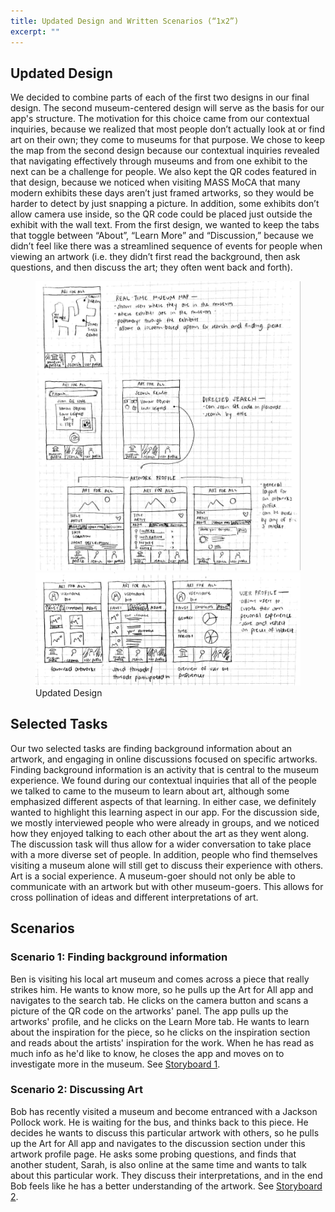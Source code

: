 ```yaml
---
title: Updated Design and Written Scenarios (“1x2”)
excerpt: ""
---
```


## Updated Design

We decided to combine parts of each of the first two designs in our final design. The second museum-centered design will serve as the basis for our app's structure. The motivation for this choice came from our contextual inquiries, because we realized that most people don’t actually look at or find art on their own; they come to museums for that purpose. We chose to keep the map from the second design because our contextual inquiries revealed that navigating effectively through museums and from one exhibit to the next can be a challenge for people. We also kept the QR codes featured in that design, because we noticed when visiting MASS MoCA that many modern exhibits these days aren’t just framed artworks, so they would be harder to detect by just snapping a picture. In addition, some exhibits don’t allow camera use inside, so the QR code could be placed just outside the exhibit with the wall text. From the first design, we wanted to keep the tabs that toggle between “About”, “Learn More” and “Discussion,” because we didn’t feel like there was a streamlined sequence of events for people when viewing an artwork (i.e. they didn’t first read the background, then ask questions, and then discuss the art; they often went back and forth). 

<figure>
<img src="../assets/images/updated-design-1.jpg" alt="Updated Interface" style="max-width: 100%;"/>
<img src="../assets/images/updated-design-2.jpg" alt="Updated Interface" style="max-width: 100%;"/>
<figcaption>Updated Design</figcaption>
</figure> 

## Selected Tasks

Our two selected tasks are finding background information about an artwork, and engaging in online discussions focused on specific artworks.
Finding background information is an activity that is central to the museum experience. We found during our contextual inquiries that all of the people we talked to came to the museum to learn about art, although some emphasized different aspects of that learning. In either case, we definitely wanted to highlight this learning aspect in our app.
For the discussion side, we mostly interviewed people who were already in groups, and we noticed how they enjoyed talking to each other about the art as they went along. The discussion task will thus allow for a wider conversation to take place with a more diverse set of people. In addition, people who find themselves visiting a museum alone will still get to discuss their experience with others. Art is a social experience. A museum-goer should not only be able to communicate with an artwork but with other museum-goers. This allows for cross pollination of ideas and different interpretations of art.

## Scenarios

### Scenario 1: Finding background information 

Ben is visiting his local art museum and comes across a piece that really strikes him. He wants to know more, so he pulls up the Art for All app and navigates to the search tab. He clicks on the camera button and scans a picture of the QR code on the artworks' panel. The app pulls up the artworks' profile, and he clicks on the Learn More tab. He wants to learn about the inspiration for the piece, so he clicks on the inspiration section and reads about the artists' inspiration for the work. When he has read as much info as he'd like to know, he closes the app and moves on to investigate more in the museum. See [Storyboard 1](../Storyboards).

### Scenario 2: Discussing Art

Bob has recently visited a museum and become entranced with a Jackson Pollock work. He is waiting for the bus, and thinks back to this piece. He decides he wants to discuss this particular artwork with others, so he pulls up the Art for All app and navigates to the discussion section under this artwork profile page. He asks some probing questions, and finds that another student, Sarah, is also online at the same time and wants to talk about this particular work. They discuss their interpretations, and in the end Bob feels like he has a better understanding of the artwork. See [Storyboard 2](../Storyboards).
